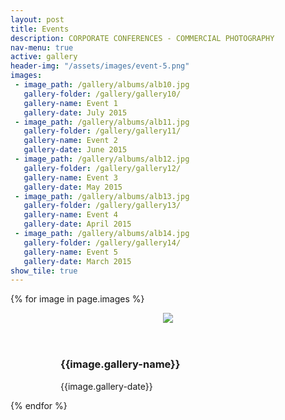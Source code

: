 ```yaml
---
layout: post
title: Events
description: CORPORATE CONFERENCES - COMMERCIAL PHOTOGRAPHY
nav-menu: true
active: gallery
header-img: "/assets/images/event-5.png"
images:
 - image_path: /gallery/albums/alb10.jpg
   gallery-folder: /gallery/gallery10/
   gallery-name: Event 1
   gallery-date: July 2015
 - image_path: /gallery/albums/alb11.jpg
   gallery-folder: /gallery/gallery11/
   gallery-name: Event 2
   gallery-date: June 2015
 - image_path: /gallery/albums/alb12.jpg
   gallery-folder: /gallery/gallery12/
   gallery-name: Event 3
   gallery-date: May 2015
 - image_path: /gallery/albums/alb13.jpg
   gallery-folder: /gallery/gallery13/
   gallery-name: Event 4
   gallery-date: April 2015
 - image_path: /gallery/albums/alb14.jpg
   gallery-folder: /gallery/gallery14/
   gallery-name: Event 5
   gallery-date: March 2015
show_tile: true
---
```


<html class="no-js" lang="en">
<head>
  <meta content="charset=utf-8">
</head>
    <body class="gallery">

  <section id="content" role="main">
    <div class="wrapper">
      <!-- Gallery __-->
      <div class="gallery masonry-gallery">
{% for image in page.images %}
        <figure class="gallery-item"><figure class="effect-selena">
          <header class='gallery-icon'>
<a href="{{ site.url }}{{ site.baseurl }}{{ image.gallery-folder }}">
<img src="{{ site.url }}{{ site.baseurl }}{{ image.image_path }}"></a>
          </header>
          <figcaption class='gallery-caption'>
            <div class="entry-summary">
              <h3>{{image.gallery-name}}</h3>
              <p>{{image.gallery-date}}</p>
            </div>
          </figcaption>
                       </figure>
        </figure>
{% endfor %}
      </div>
    </div><!-- END .wrapper -->
  </section>

<br>


<!-- jQuery -->

<script src="//ajax.googleapis.com/ajax/libs/jquery/2.1.1/jquery.min.js"></script>
<script src="//maxcdn.bootstrapcdn.com/bootstrap/3.3.6/js/bootstrap.min.js"></script>

<!-- include image popups -->
<script src="{{ site.baseurl }}assets/js/jquery.magnific-popup.js"></script>

<script src="{{ site.baseurl }}assets/js/retina.min.js"></script>
<!-- include Masonry -->
<script src="{{ site.baseurl }}assets/js/isotope.pkgd.min.js"></script>
<!-- include mousewheel plugins -->
<script src="{{ site.baseurl }}assets/js/jquery.mousewheel.min.js"></script>
<!-- include carousel plugins -->
<script src="{{ site.baseurl}}assets/js/jquery.tinycarousel.min.js"></script>
<!-- include svg line drawing plugin -->
<script src="{{ site.baseurl }}assets/js/jquery.lazylinepainter.min.js"></script>
<!-- include custom script -->
<script src="{{ site.baseurl }}assets/js/scripts.js"></script>
<!-- Modernizr -->
<script src="{{ site.baseurl }}assets/js/modernizr.js"></script>

</body></html>
